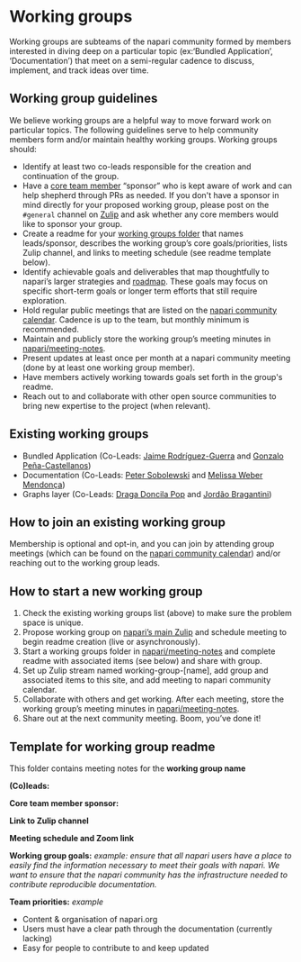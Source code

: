 # Working groups

Working groups are subteams of the napari community formed by members interested in diving deep on a particular topic (ex:‘Bundled Application’, ‘Documentation’) that meet on a semi-regular cadence to discuss, implement, and track ideas over time.

## Working group guidelines

We believe working groups are a helpful way to move forward work on particular topics. The following guidelines serve to help community members form and/or maintain healthy working groups. Working groups should:

- Identify at least two co-leads responsible for the creation and continuation of the group.
- Have a [core team member](https://napari.org/community/team.html#current-core-developers) “sponsor” who is kept aware of work and can help shepherd through PRs as needed. If you don't have a sponsor in mind directly for your proposed working group, please post on the `#general` channel on [Zulip](https://napari.zulipchat.com) and ask whether any core members would like to sponsor your group.
- Create a readme for your [working groups folder](https://github.com/napari/meeting-notes/tree/main/2021/working-groups) that names leads/sponsor, describes the working group’s core goals/priorities, lists Zulip channel, and links to meeting schedule (see readme template below).
- Identify achievable goals and deliverables that map thoughtfully to napari’s larger strategies and [roadmap](https://napari.org/roadmaps/index.html). These goals may focus on specific short-term goals or longer term efforts that still require exploration.
- Hold regular public meetings that are listed on the [napari community calendar](https://napari.org/stable/community/meeting_schedule.html). Cadence is up to the team, but monthly minimum is recommended.
- Maintain and publicly store the working group’s meeting minutes in [napari/meeting-notes](https://github.com/napari/meeting-notes).
- Present updates at least once per month at a napari community meeting (done by at least one working group member).
- Have members actively working towards goals set forth in the group's readme.
- Reach out to and collaborate with other open source communities to bring new expertise to the project (when relevant).

## Existing working groups

- Bundled Application (Co-Leads: [Jaime Rodríguez-Guerra](https://github.com/jaimergp) and [Gonzalo Peña-Castellanos](https://github.com/goanpeca))
- Documentation (Co-Leads: [Peter Sobolewski](https://github.com/psobolewskiPhD) and [Melissa Weber Mendonça](https://github.com/melissawm/))
- Graphs layer (Co-Leads: [Draga Doncila Pop](https://github.com/DragaDoncila) and [Jordão Bragantini](https://github.com/JoOkuma))

## How to join an existing working group

Membership is optional and opt-in, and you can join by attending group meetings (which can be found on the [napari community calendar](https://napari.org/stable/community/meeting_schedule.html)) and/or reaching out to the working group leads.

## How to start a new working group

1. Check the existing working groups list (above) to make sure the problem space is unique.
1. Propose working group on [napari’s main Zulip](https://napari.zulipchat.com) and schedule meeting to begin readme creation (live or asynchronously).
1. Start a working groups folder in [napari/meeting-notes](https://github.com/napari/meeting-notes) and complete readme with associated items (see below) and share with group.
1. Set up Zulip stream named working-group-[name], add group and associated items to this site, and add meeting to napari community calendar.
1. Collaborate with others and get working. After each meeting, store the working group’s meeting minutes in [napari/meeting-notes](https://github.com/napari/meeting-notes).
1. Share out at the next community meeting. Boom, you’ve done it!

## Template for working group readme

This folder contains meeting notes for the **working group name**

**(Co)leads:**

**Core team member sponsor:**

**Link to Zulip channel**

**Meeting schedule and Zoom link**

**Working group goals:**
_example: ensure that all napari users have a place to easily find the information necessary to meet their goals with napari. We want to ensure that the napari community has the infrastructure needed to contribute reproducible documentation._

**Team priorities:**
_example_

- Content & organisation of napari.org
- Users must have a clear path through the documentation (currently lacking)
- Easy for people to contribute to and keep updated
